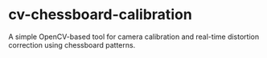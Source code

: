 # cv-chessboard-calibration
A simple OpenCV-based tool for camera calibration and real-time distortion correction using chessboard patterns.
